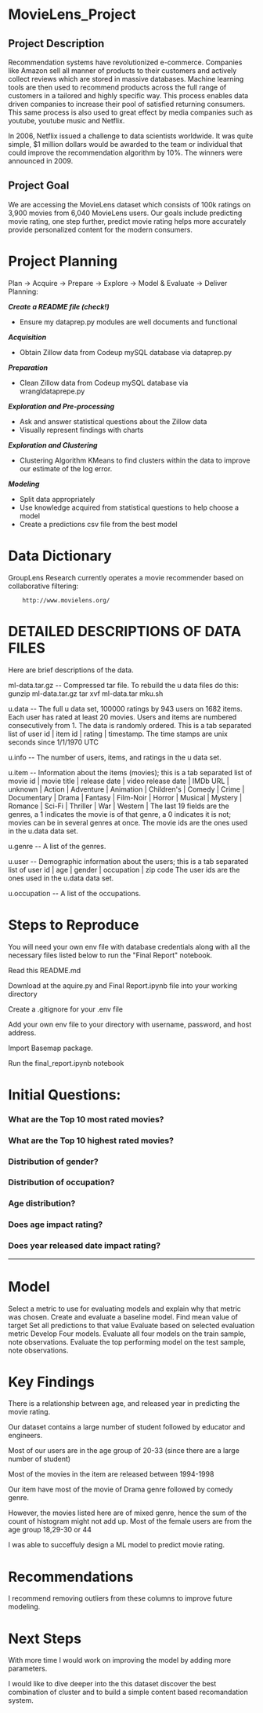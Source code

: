 # MovieLens_Project

## Project Description
Recommendation systems have revolutionized e-commerce. Companies like Amazon
sell all manner of products to their customers and actively collect reviews 
which are stored in massive databases. Machine learning tools are
then used to recommend products across the full range of customers in a tailored
and highly specific way. This process enables data driven companies to increase 
their pool of satisfied returning consumers. This same process is also used 
to great effect by media companies such as youtube, youtube music and Netflix.

In 2006, Netflix issued a challenge to data scientists worldwide. It was quite
simple, $1 million dollars would be awarded to the team or individual that could
improve the recommendation algorithm by 10%. The winners were announced in 2009.

## Project Goal

We are accessing the MovieLens dataset which consists of 100k ratings on 3,900 movies from 6,040 MovieLens users. Our goals include predicting movie rating, one step further, predict movie rating helps more accurately provide personalized content for the modern consumers.

# Project Planning
Plan -> Acquire -> Prepare -> Explore -> Model & Evaluate -> Deliver
Planning:

***Create a README file (check!)***
* Ensure my dataprep.py modules are well documents and functional

***Acquisition***

* Obtain Zillow data from Codeup mySQL database via dataprep.py

***Preparation***

* Clean Zillow data from Codeup mySQL database via wrangldataprepe.py


***Exploration and Pre-processing***

* Ask and answer statistical questions about the Zillow data
* Visually represent findings with charts

***Exploration and Clustering***
* Clustering Algorithm KMeans to find clusters within the data to improve our estimate of the log error.

***Modeling***

* Split data appropriately
* Use knowledge acquired from statistical questions to help choose a model
* Create a predictions csv file from the best model

# Data Dictionary
GroupLens Research currently operates a movie recommender based on
collaborative filtering:

        http://www.movielens.org/

DETAILED DESCRIPTIONS OF DATA FILES
==============================================

Here are brief descriptions of the data.

ml-data.tar.gz   -- Compressed tar file.  To rebuild the u data files do this:
                gunzip ml-data.tar.gz
                tar xvf ml-data.tar
                mku.sh

u.data     -- The full u data set, 100000 ratings by 943 users on 1682 items.
              Each user has rated at least 20 movies.  Users and items are
              numbered consecutively from 1.  The data is randomly
              ordered. This is a tab separated list of 
	         user id | item id | rating | timestamp. 
              The time stamps are unix seconds since 1/1/1970 UTC   

u.info     -- The number of users, items, and ratings in the u data set.

u.item     -- Information about the items (movies); this is a tab separated
              list of
              movie id | movie title | release date | video release date |
              IMDb URL | unknown | Action | Adventure | Animation |
              Children's | Comedy | Crime | Documentary | Drama | Fantasy |
              Film-Noir | Horror | Musical | Mystery | Romance | Sci-Fi |
              Thriller | War | Western |
              The last 19 fields are the genres, a 1 indicates the movie
              is of that genre, a 0 indicates it is not; movies can be in
              several genres at once.
              The movie ids are the ones used in the u.data data set.

u.genre    -- A list of the genres.

u.user     -- Demographic information about the users; this is a tab
              separated list of
              user id | age | gender | occupation | zip code
              The user ids are the ones used in the u.data data set.

u.occupation -- A list of the occupations.
# Steps to Reproduce
You will need your own env file with database credentials along with all the necessary files listed below to run the "Final Report" notebook.

Read this README.md

Download at the aquire.py and Final Report.ipynb file into your working directory

Create a .gitignore for your .env file

Add your own env file to your directory with username, password, and host address.

Import Basemap package. 

Run the final_report.ipynb notebook

# Initial Questions:
### What are the Top 10 most rated movies? 
### What are the Top 10 highest rated movies? 
### Distribution of gender? 
### Distribution of occupation?
### Age distribution? 
### Does age impact rating? 
### Does year released date impact rating? 
***
# Model
Select a metric to use for evaluating models and explain why that metric was chosen.
Create and evaluate a baseline model.
Find mean value of target
Set all predictions to that value
Evaluate based on selected evaluation metric
Develop Four models.
Evaluate all four models on the train sample, note observations.
Evaluate the top performing model on the test sample, note observations.
# Key Findings 

There is a relationship between age, and released year in predicting the movie rating. 

Our dataset contains a large number of student followed by educator and engineers.

Most of our users are in the age group of 20-33 (since there are a large number of student)

Most of the movies in the item are released between 1994-1998

Our item have most of the movie of Drama genre followed by comedy genre.

However, the movies listed here are of mixed genre, hence the sum of the count of histogram might not add up.
Most of the female users are from the age group 18,29-30 or 44

I was able to succeffuly design a ML model to predict movie rating.

# Recommendations

 I recommend removing outliers from these columns to improve future modeling.

# Next Steps

With more time I would work on improving the model by adding more parameters.


I would like to dive deeper into the this dataset discover the best combination of cluster and to build a simple content based recomandation system. 